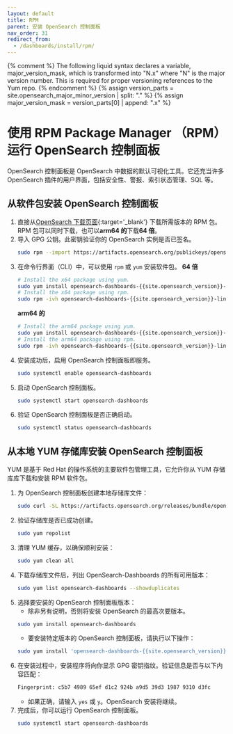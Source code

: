 ```yaml
---
layout: default
title: RPM
parent: 安装 OpenSearch 控制面板
nav_order: 31
redirect_from: 
  - /dashboards/install/rpm/
---
```


{% comment %} The following liquid syntax declares a variable, major_version_mask, which is transformed into "N.x" where "N" is the major version number. This is required for proper versioning references to the Yum repo. {% endcomment %} {% assign version_parts = site.opensearch_major_minor_version | split: "." %} {% assign major_version_mask = version_parts[0] | append: ".x" %}

# 使用 RPM Package Manager （RPM）运行 OpenSearch 控制面板

OpenSearch 控制面板是 OpenSearch 中数据的默认可视化工具。它还充当许多 OpenSearch 插件的用户界面，包括安全性、警报、索引状态管理、SQL 等。

## 从软件包安装 OpenSearch 控制面板

1. 直接从[OpenSearch 下载页面](https://opensearch.org/downloads.html){:target='\_blank'} 下载所需版本的 RPM 包。RPM 包可以同时下载，也可以**arm64 的**下载**64 倍**。
1. 导入 GPG 公钥。此密钥验证你的 OpenSearch 实例是否已签名。
    ```bash
    sudo rpm --import https://artifacts.opensearch.org/publickeys/opensearch.pgp
    ```
1. 在命令行界面（CLI）中，可以使用 `rpm` 或 `yum` 安装软件包。
    **64 倍**
    ```bash
    # Install the x64 package using yum.
    sudo yum install opensearch-dashboards-{{site.opensearch_version}}-linux-x64.rpm
    # Install the x64 package using rpm.
    sudo rpm -ivh opensearch-dashboards-{{site.opensearch_version}}-linux-x64.rpm
    ```
    **arm64 的**
    ```bash
    # Install the arm64 package using yum.
    sudo yum install opensearch-dashboards-{{site.opensearch_version}}-linux-arm64.rpm
    # Install the arm64 package using rpm.
    sudo rpm -ivh opensearch-dashboards-{{site.opensearch_version}}-linux-arm64.rpm
    ```
1. 安装成功后，启用 OpenSearch 控制面板即服务。
    ```bash
    sudo systemctl enable opensearch-dashboards
    ```
1. 启动 OpenSearch 控制面板。
    ```bash
    sudo systemctl start opensearch-dashboards
    ```
1. 验证 OpenSearch 控制面板是否正确启动。
    ```bash
    sudo systemctl status opensearch-dashboards
    ```

## 从本地 YUM 存储库安装 OpenSearch 控制面板

YUM 是基于 Red Hat 的操作系统的主要软件包管理工具，它允许你从 YUM 存储库库下载和安装 RPM 软件包。

1. 为 OpenSearch 控制面板创建本地存储库文件：
   ```bash
   sudo curl -SL https://artifacts.opensearch.org/releases/bundle/opensearch-dashboards/{{major_version_mask}}/opensearch-dashboards-{{major_version_mask}}.repo -o /etc/yum.repos.d/opensearch-dashboards-{{major_version_mask}}.repo
   ```
1. 验证存储库是否已成功创建。
    ```bash
    sudo yum repolist
    ```
1. 清理 YUM 缓存，以确保顺利安装：
   ```bash
   sudo yum clean all
   ```
1. 下载存储库文件后，列出 OpenSearch-Dashboards 的所有可用版本：
   ```bash
   sudo yum list opensearch-dashboards --showduplicates
   ```
1. 选择要安装的 OpenSearch 控制面板版本：
   - 除非另有说明，否则将安装 OpenSearch 的最高次要版本。
   ```bash
   sudo yum install opensearch-dashboards
   ```
   - 要安装特定版本的 OpenSearch 控制面板，请执行以下操作：
   ```bash
   sudo yum install 'opensearch-dashboards-{{site.opensearch_version}}'
   ```
1. 在安装过程中，安装程序将向你显示 GPG 密钥指纹。验证信息是否与以下内容匹配：
   ```bash
   Fingerprint: c5b7 4989 65ef d1c2 924b a9d5 39d3 1987 9310 d3fc
   ```
    - 如果正确，请输入 `yes` 或 `y`。OpenSearch 安装将继续。
1. 完成后，你可以运行 OpenSearch 控制面板。
    ```bash
    sudo systemctl start opensearch-dashboards
    ```